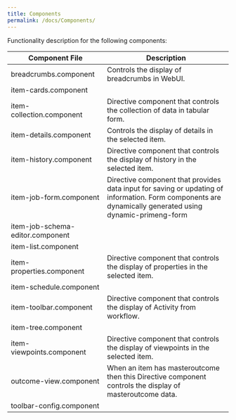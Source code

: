 ```yaml
---
title: Components
permalink: /docs/Components/
---
```


Functionality description for the following components: 

| Component File | Description |
| ------------- | ------------- |
| breadcrumbs.component | Controls the display of breadcrumbs in WebUI. |
| item-cards.component | |
| item-collection.component | Directive component that controls the collection of data in tabular form. |
| item-details.component | Controls the display of details in the selected item. |
| item-history.component | Directive component that controls the display of history in the selected item. |
| item-job-form.component | Directive component that provides data input for saving or updating of information. Form components are dynamically generated using dynamic-primeng-form |
| item-job-schema-editor.component | |
| item-list.component | |
| item-properties.component | Directive component that controls the display of properties in the selected item. |
| item-schedule.component | |
| item-toolbar.component | Directive component that controls the display of Activity from workflow. |
| item-tree.component | |
| item-viewpoints.component | Directive component that controls the display of viewpoints in the selected item. |
| outcome-view.component | When an item has masteroutcome then this Directive component controls the display of masteroutcome data. |
| toolbar-config.component | |